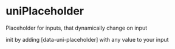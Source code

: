 # uniPlaceholder
Placeholder for inputs, that dynamically change on input

init by adding [data-uni-placeholder] with any value  to your input